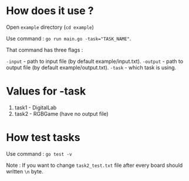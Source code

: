 # How does it use ?

Open `example` directory (`cd example`) 

Use command : `go run main.go -task="TASK_NAME"`.

That command has three flags :

`-input` - path to input file (by default example/input.txt).
`-output` - path to output file (by default example/output.txt).
`-task` - which task is using.

# Values for -task

1) task1 - DigitalLab
2) task2 - RGBGame (have no output file)

# How test tasks

Use command : `go test -v`

Note : If you want to change `task2_test.txt` file after every board should written `\n` byte.
